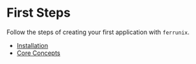 # First Steps

Follow the steps of creating your first application with `ferrunix`.

- [Installation](./installation.md)
- [Core Concepts](./core-concepts.md)
